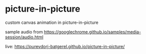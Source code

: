 # picture-in-picture
custom canvas animation in picture-in-picture

sample audio from https://googlechrome.github.io/samples/media-session/audio.html

live: https://purevdorj-batgerel.github.io/picture-in-picture/
